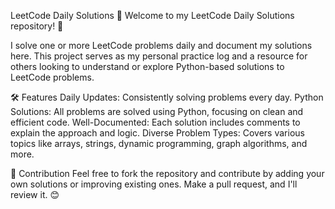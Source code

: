 LeetCode Daily Solutions 🚀
Welcome to my LeetCode Daily Solutions repository! 🎉

I solve one or more LeetCode problems daily and document my solutions here. This project serves as my personal practice log and a resource for others looking to understand or explore Python-based solutions to LeetCode problems.

🛠️ Features
Daily Updates: Consistently solving problems every day.
Python Solutions: All problems are solved using Python, focusing on clean and efficient code.
Well-Documented: Each solution includes comments to explain the approach and logic.
Diverse Problem Types: Covers various topics like arrays, strings, dynamic programming, graph algorithms, and more.

📝 Contribution
Feel free to fork the repository and contribute by adding your own solutions or improving existing ones. Make a pull request, and I'll review it. 😊
